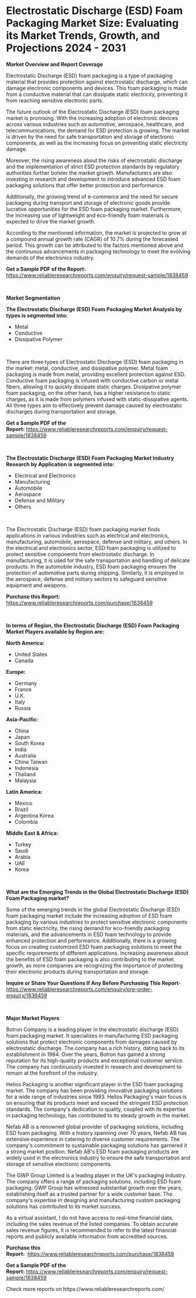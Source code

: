 <p><h1>Electrostatic Discharge (ESD) Foam Packaging Market Size: Evaluating its Market Trends, Growth, and Projections 2024 - 2031</h1></p><p><strong>Market Overview and Report Coverage</strong></p>
<p><p>Electrostatic Discharge (ESD) foam packaging is a type of packaging material that provides protection against electrostatic discharge, which can damage electronic components and devices. This foam packaging is made from a conductive material that can dissipate static electricity, preventing it from reaching sensitive electronic parts.</p><p>The future outlook of the Electrostatic Discharge (ESD) foam packaging market is promising. With the increasing adoption of electronic devices across various industries such as automotive, aerospace, healthcare, and telecommunications, the demand for ESD protection is growing. The market is driven by the need for safe transportation and storage of electronic components, as well as the increasing focus on preventing static electricity damage.</p><p>Moreover, the rising awareness about the risks of electrostatic discharge and the implementation of strict ESD protection standards by regulatory authorities further bolster the market growth. Manufacturers are also investing in research and development to introduce advanced ESD foam packaging solutions that offer better protection and performance.</p><p>Additionally, the growing trend of e-commerce and the need for secure packaging during transport and storage of electronic goods provide lucrative opportunities for the ESD foam packaging market. Furthermore, the increasing use of lightweight and eco-friendly foam materials is expected to drive the market growth.</p><p>According to the mentioned information, the market is projected to grow at a compound annual growth rate (CAGR) of 10.7% during the forecasted period. This growth can be attributed to the factors mentioned above and the continuous advancements in packaging technology to meet the evolving demands of the electronics industry.</p></p>
<p><strong>Get a Sample PDF of the Report:</strong> <a href="https://www.reliableresearchreports.com/enquiry/request-sample/1838459">https://www.reliableresearchreports.com/enquiry/request-sample/1838459</a></p>
<p>&nbsp;</p>
<p><strong>Market Segmentation</strong></p>
<p><strong>The Electrostatic Discharge (ESD) Foam Packaging Market Analysis by types is segmented into:</strong></p>
<p><ul><li>Metal</li><li>Conductive</li><li>Dissipative Polymer</li></ul></p>
<p>&nbsp;</p>
<p><p>There are three types of Electrostatic Discharge (ESD) foam packaging in the market: metal, conductive, and dissipative polymer. Metal foam packaging is made from metal, providing excellent protection against ESD. Conductive foam packaging is infused with conductive carbon or metal fibers, allowing it to quickly dissipate static charges. Dissipative polymer foam packaging, on the other hand, has a higher resistance to static charges, as it is made from polymers infused with static-dissipative agents. All three types aim to effectively prevent damage caused by electrostatic discharges during transportation and storage.</p></p>
<p><strong>Get a Sample PDF of the Report:</strong>&nbsp;<a href="https://www.reliableresearchreports.com/enquiry/request-sample/1838459">https://www.reliableresearchreports.com/enquiry/request-sample/1838459</a></p>
<p>&nbsp;</p>
<p><strong>The Electrostatic Discharge (ESD) Foam Packaging Market Industry Research by Application is segmented into:</strong></p>
<p><ul><li>Electrical and Electronics</li><li>Manufacturing</li><li>Automobile</li><li>Aerospace</li><li>Defense and Military</li><li>Others</li></ul></p>
<p>&nbsp;</p>
<p><p>The Electrostatic Discharge (ESD) foam packaging market finds applications in various industries such as electrical and electronics, manufacturing, automobile, aerospace, defense and military, and others. In the electrical and electronics sector, ESD foam packaging is utilized to protect sensitive components from electrostatic discharge. In manufacturing, it is used for the safe transportation and handling of delicate products. In the automobile industry, ESD foam packaging ensures the protection of automotive parts during shipping. Similarly, it is employed in the aerospace, defense and military sectors to safeguard sensitive equipment and weapons.</p></p>
<p><strong>Purchase this Report:</strong>&nbsp; <a href="https://www.reliableresearchreports.com/purchase/1838459">https://www.reliableresearchreports.com/purchase/1838459</a></p>
<p>&nbsp;</p>
<p><strong>In terms of Region, the Electrostatic Discharge (ESD) Foam Packaging Market Players available by Region are:</strong></p>
<p>
    <p> <strong> North America: </strong>
        <ul>
            <li>United States</li>
            <li>Canada</li>
        </ul>
        </p> 
    <p> <strong> Europe: </strong>
        <ul>
            <li>Germany</li>
            <li>France</li>
            <li>U.K.</li>
            <li>Italy</li>
            <li>Russia</li>
        </ul>
        </p> 
    <p> <strong> Asia-Pacific: </strong>
        <ul>
            <li>China</li>
            <li>Japan</li>
            <li>South Korea</li>
            <li>India</li>
            <li>Australia</li>
            <li>China Taiwan</li>
            <li>Indonesia</li>
            <li>Thailand</li>
            <li>Malaysia</li>
        </ul>
        </p> 
    <p> <strong> Latin America: </strong>
        <ul>
            <li>Mexico</li>
            <li>Brazil</li>
            <li>Argentina Korea</li>
            <li>Colombia</li>
        </ul>
        </p> 
    <p> <strong> Middle East & Africa: </strong>
        <ul>
            <li>Turkey</li>
            <li>Saudi</li>
            <li>Arabia</li>
            <li>UAE</li>
            <li>Korea</li>
        </ul>
    </p>
    </p>
<p>&nbsp;</p>
<p><strong>What are the Emerging Trends in the Global Electrostatic Discharge (ESD) Foam Packaging market?</strong></p>
<p><p>Some of the emerging trends in the global Electrostatic Discharge (ESD) foam packaging market include the increasing adoption of ESD foam packaging by various industries to protect sensitive electronic components from static electricity, the rising demand for eco-friendly packaging materials, and the advancements in ESD foam technology to provide enhanced protection and performance. Additionally, there is a growing focus on creating customized ESD foam packaging solutions to meet the specific requirements of different applications. Increasing awareness about the benefits of ESD foam packaging is also contributing to the market growth, as more companies are recognizing the importance of protecting their electronic products during transportation and storage.</p></p>
<p><strong>Inquire or Share Your Questions If Any Before Purchasing This Report</strong>- <a href="https://www.reliableresearchreports.com/enquiry/pre-order-enquiry/1838459">https://www.reliableresearchreports.com/enquiry/pre-order-enquiry/1838459</a></p>
<p>&nbsp;</p>
<p><strong>Major Market Players</strong></p>
<p><p>Botron Company is a leading player in the electrostatic discharge (ESD) foam packaging market. It specializes in manufacturing ESD packaging solutions that protect electronic components from damages caused by electrostatic discharge. The company has a rich history, dating back to its establishment in 1984. Over the years, Botron has gained a strong reputation for its high-quality products and exceptional customer service. The company has continuously invested in research and development to remain at the forefront of the industry.</p><p>Helios Packaging is another significant player in the ESD foam packaging market. The company has been providing innovative packaging solutions for a wide range of industries since 1993. Helios Packaging's main focus is on ensuring that its products meet and exceed the stringent ESD protection standards. The company's dedication to quality, coupled with its expertise in packaging technology, has contributed to its steady growth in the market.</p><p>Nefab AB is a renowned global provider of packaging solutions, including ESD foam packaging. With a history spanning over 70 years, Nefab AB has extensive experience in catering to diverse customer requirements. The company's commitment to sustainable packaging solutions has garnered it a strong market position. Nefab AB's ESD foam packaging products are widely used in the electronics industry to ensure the safe transportation and storage of sensitive electronic components.</p><p>The GWP Group Limited is a leading player in the UK's packaging industry. The company offers a range of packaging solutions, including ESD foam packaging. GWP Group has witnessed substantial growth over the years, establishing itself as a trusted partner for a wide customer base. The company's expertise in designing and manufacturing custom packaging solutions has contributed to its market success.</p><p>As a virtual assistant, I do not have access to real-time financial data, including the sales revenue of the listed companies. To obtain accurate sales revenue figures, it is recommended to refer to the latest financial reports and publicly available information from accredited sources.</p></p>
<p><strong>Purchase this Report:</strong>&nbsp;&nbsp;<a href="https://www.reliableresearchreports.com/purchase/1838459">https://www.reliableresearchreports.com/purchase/1838459</a></p>
<p></p>
<p><strong>Get a Sample PDF of the Report:</strong>&nbsp;<a href="https://www.reliableresearchreports.com/enquiry/request-sample/1838459">https://www.reliableresearchreports.com/enquiry/request-sample/1838459</a></p>
<p>Check more reports on https://www.reliableresearchreports.com/</p>